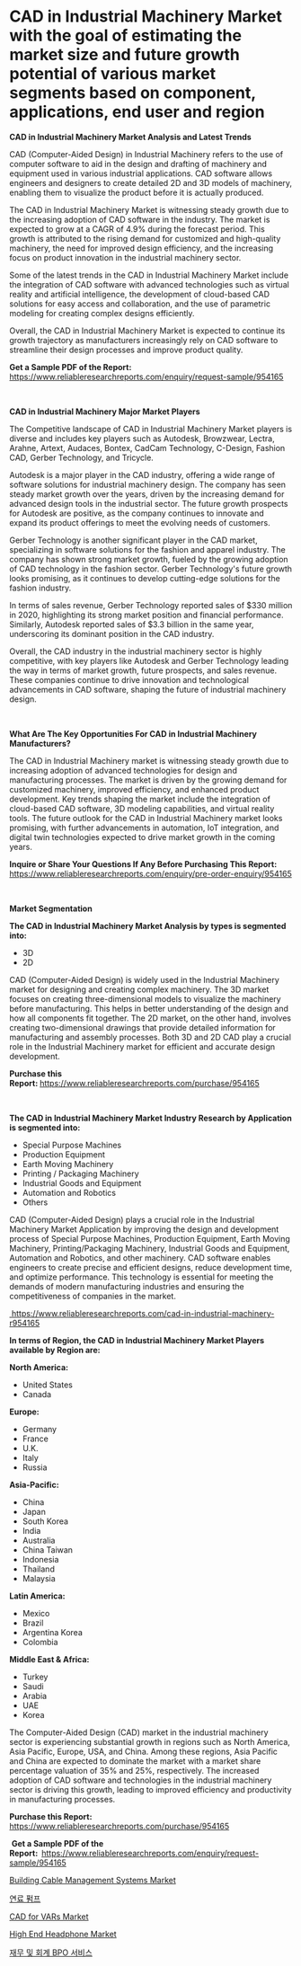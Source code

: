 <p><h1>CAD in Industrial Machinery Market with the goal of estimating the market size and future growth potential of various market segments based on component, applications, end user and region</h1></p><p><strong>CAD in Industrial Machinery Market Analysis and Latest Trends</strong></p>
<p><p>CAD (Computer-Aided Design) in Industrial Machinery refers to the use of computer software to aid in the design and drafting of machinery and equipment used in various industrial applications. CAD software allows engineers and designers to create detailed 2D and 3D models of machinery, enabling them to visualize the product before it is actually produced.</p><p>The CAD in Industrial Machinery Market is witnessing steady growth due to the increasing adoption of CAD software in the industry. The market is expected to grow at a CAGR of 4.9% during the forecast period. This growth is attributed to the rising demand for customized and high-quality machinery, the need for improved design efficiency, and the increasing focus on product innovation in the industrial machinery sector.</p><p>Some of the latest trends in the CAD in Industrial Machinery Market include the integration of CAD software with advanced technologies such as virtual reality and artificial intelligence, the development of cloud-based CAD solutions for easy access and collaboration, and the use of parametric modeling for creating complex designs efficiently.</p><p>Overall, the CAD in Industrial Machinery Market is expected to continue its growth trajectory as manufacturers increasingly rely on CAD software to streamline their design processes and improve product quality.</p></p>
<p><strong>Get a Sample PDF of the Report:&nbsp;</strong> <a href="https://www.reliableresearchreports.com/enquiry/request-sample/954165">https://www.reliableresearchreports.com/enquiry/request-sample/954165</a></p>
<p>&nbsp;</p>
<p><strong>CAD in Industrial Machinery Major Market Players</strong></p>
<p><p>The Competitive landscape of CAD in Industrial Machinery Market players is diverse and includes key players such as Autodesk, Browzwear, Lectra, Arahne, Artext, Audaces, Bontex, CadCam Technology, C-Design, Fashion CAD, Gerber Technology, and Tricycle.</p><p>Autodesk is a major player in the CAD industry, offering a wide range of software solutions for industrial machinery design. The company has seen steady market growth over the years, driven by the increasing demand for advanced design tools in the industrial sector. The future growth prospects for Autodesk are positive, as the company continues to innovate and expand its product offerings to meet the evolving needs of customers.</p><p>Gerber Technology is another significant player in the CAD market, specializing in software solutions for the fashion and apparel industry. The company has shown strong market growth, fueled by the growing adoption of CAD technology in the fashion sector. Gerber Technology's future growth looks promising, as it continues to develop cutting-edge solutions for the fashion industry.</p><p>In terms of sales revenue, Gerber Technology reported sales of $330 million in 2020, highlighting its strong market position and financial performance. Similarly, Autodesk reported sales of $3.3 billion in the same year, underscoring its dominant position in the CAD industry.</p><p>Overall, the CAD industry in the industrial machinery sector is highly competitive, with key players like Autodesk and Gerber Technology leading the way in terms of market growth, future prospects, and sales revenue. These companies continue to drive innovation and technological advancements in CAD software, shaping the future of industrial machinery design.</p></p>
<p>&nbsp;</p>
<p><strong>What Are The Key Opportunities For CAD in Industrial Machinery Manufacturers?</strong></p>
<p><p>The CAD in Industrial Machinery market is witnessing steady growth due to increasing adoption of advanced technologies for design and manufacturing processes. The market is driven by the growing demand for customized machinery, improved efficiency, and enhanced product development. Key trends shaping the market include the integration of cloud-based CAD software, 3D modeling capabilities, and virtual reality tools. The future outlook for the CAD in Industrial Machinery market looks promising, with further advancements in automation, IoT integration, and digital twin technologies expected to drive market growth in the coming years.</p></p>
<p><strong>Inquire or Share Your Questions If Any Before Purchasing This Report:</strong> <a href="https://www.reliableresearchreports.com/enquiry/pre-order-enquiry/954165">https://www.reliableresearchreports.com/enquiry/pre-order-enquiry/954165</a></p>
<p>&nbsp;</p>
<p><strong>Market Segmentation</strong></p>
<p><strong>The CAD in Industrial Machinery Market Analysis by types is segmented into:</strong></p>
<p><ul><li>3D</li><li>2D</li></ul></p>
<p><p>CAD (Computer-Aided Design) is widely used in the Industrial Machinery market for designing and creating complex machinery. The 3D market focuses on creating three-dimensional models to visualize the machinery before manufacturing. This helps in better understanding of the design and how all components fit together. The 2D market, on the other hand, involves creating two-dimensional drawings that provide detailed information for manufacturing and assembly processes. Both 3D and 2D CAD play a crucial role in the Industrial Machinery market for efficient and accurate design development.</p></p>
<p><strong>Purchase this Report:&nbsp;</strong><a href="https://www.reliableresearchreports.com/purchase/954165">https://www.reliableresearchreports.com/purchase/954165</a></p>
<p>&nbsp;</p>
<p><strong>The CAD in Industrial Machinery Market Industry Research by Application is segmented into:</strong></p>
<p><ul><li>Special Purpose Machines</li><li>Production Equipment</li><li>Earth Moving Machinery</li><li>Printing / Packaging Machinery</li><li>Industrial Goods and Equipment</li><li>Automation and Robotics</li><li>Others</li></ul></p>
<p><p>CAD (Computer-Aided Design) plays a crucial role in the Industrial Machinery Market Application by improving the design and development process of Special Purpose Machines, Production Equipment, Earth Moving Machinery, Printing/Packaging Machinery, Industrial Goods and Equipment, Automation and Robotics, and other machinery. CAD software enables engineers to create precise and efficient designs, reduce development time, and optimize performance. This technology is essential for meeting the demands of modern manufacturing industries and ensuring the competitiveness of companies in the market.</p></p>
<p><a href="https://www.reliableresearchreports.com/cad-in-industrial-machinery-r954165">&nbsp;https://www.reliableresearchreports.com/cad-in-industrial-machinery-r954165</a></p>
<p><strong>In terms of Region, the CAD in Industrial Machinery Market Players available by Region are:</strong></p>
<p>
    <p> <strong> North America: </strong>
        <ul>
            <li>United States</li>
            <li>Canada</li>
        </ul>
        </p> 
    <p> <strong> Europe: </strong>
        <ul>
            <li>Germany</li>
            <li>France</li>
            <li>U.K.</li>
            <li>Italy</li>
            <li>Russia</li>
        </ul>
        </p> 
    <p> <strong> Asia-Pacific: </strong>
        <ul>
            <li>China</li>
            <li>Japan</li>
            <li>South Korea</li>
            <li>India</li>
            <li>Australia</li>
            <li>China Taiwan</li>
            <li>Indonesia</li>
            <li>Thailand</li>
            <li>Malaysia</li>
        </ul>
        </p> 
    <p> <strong> Latin America: </strong>
        <ul>
            <li>Mexico</li>
            <li>Brazil</li>
            <li>Argentina Korea</li>
            <li>Colombia</li>
        </ul>
        </p> 
    <p> <strong> Middle East & Africa: </strong>
        <ul>
            <li>Turkey</li>
            <li>Saudi</li>
            <li>Arabia</li>
            <li>UAE</li>
            <li>Korea</li>
        </ul>
    </p>
    </p>
<p><p>The Computer-Aided Design (CAD) market in the industrial machinery sector is experiencing substantial growth in regions such as North America, Asia Pacific, Europe, USA, and China. Among these regions, Asia Pacific and China are expected to dominate the market with a market share percentage valuation of 35% and 25%, respectively. The increased adoption of CAD software and technologies in the industrial machinery sector is driving this growth, leading to improved efficiency and productivity in manufacturing processes.</p></p>
<p><strong>Purchase this Report: </strong><a href="https://www.reliableresearchreports.com/purchase/954165">https://www.reliableresearchreports.com/purchase/954165</a></p>
<p>&nbsp;<strong>Get a Sample PDF of the Report:&nbsp;&nbsp;</strong><a href="https://www.reliableresearchreports.com/enquiry/request-sample/954165">https://www.reliableresearchreports.com/enquiry/request-sample/954165</a></p>
<p><strong></strong></p>
<p><p><a href="https://github.com/nancykennedykellievqfqt2/Market-Research-Report-List-2/blob/main/building-cable-management-systems-market.md">Building Cable Management Systems Market</a></p><p><a href="https://medium.com/@daveblock56/%EC%97%B0%EB%A3%8C-%ED%8E%8C%ED%94%84-%EC%8B%9C%EC%9E%A5-%EC%84%B1%EA%B3%B5%EC%A0%81%EC%9D%B8-%EB%B9%84%EC%A6%88%EB%8B%88%EC%8A%A4-%EC%A0%84%EB%9E%B5%EC%9D%98-%ED%95%B5%EC%8B%AC-%EC%9A%94%EC%86%8C-2031%EB%85%84%EA%B9%8C%EC%A7%80-%EC%98%88%EC%B8%A1-38ddad1dde38">연료 펌프</a></p><p><a href="https://github.com/RosemarieLeffler2023/Market-Research-Report-List-1/blob/main/cad-for-vars-market.md">CAD for VARs Market</a></p><p><a href="https://www.linkedin.com/pulse/high-end-headphone-market-outlook-industry-overview-forecast-ipihf">High End Headphone Market</a></p><p><a href="https://medium.com/@felipegrrady654556/%EA%B8%88%EC%9C%B5-%EB%B0%8F-%ED%9A%8C%EA%B3%84-bpo-%EC%84%9C%EB%B9%84%EC%8A%A4-%EC%8B%9C%EC%9E%A5-%EC%8B%9C%EC%9E%A5-%EC%A0%90%EC%9C%A0%EC%9C%A8-%EC%8B%9C%EC%9E%A5-%EB%8F%99%ED%96%A5-%EB%B0%8F-%EB%AF%B8%EB%9E%98-%EC%84%B1%EC%9E%A5-%ED%83%90%EC%83%89-f3ee7e42c390">재무 및 회계 BPO 서비스</a></p></p>